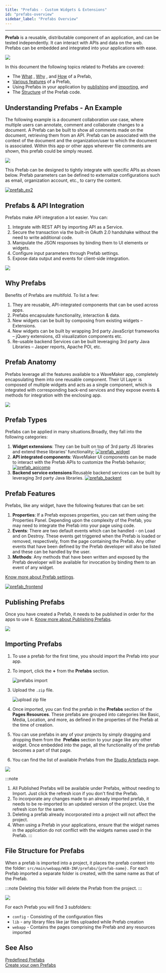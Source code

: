 ```yaml
---
title: "Prefabs - Custom Widgets & Extensions"
id: "prefabs-overview"
sidebar_label: "Prefabs Overview"
---
```

---
**Prefab** is a reusable, distributable component of an application, and can be tested independently. It can interact with APIs and data on the web. Prefabs can be embedded and integrated into your applications with ease.

[![](/learn/assets/prefab2.png)](/learn/assets/prefab2.png)

In this document the following topics related to Prefabs are covered:

- The [What](#prefabs-example) , [Why](#prefab-benefits) , and [How](#prefab-anatomy) of a Prefab,
- [Various features](#prefab-features) of a Prefab,
- Using Prefabs in your application by [publishing](#publishing-prefabs) and [importing](#importing-prefabs), and
- The [Structure](#files-prefabs) of the Prefab code.

## Understanding Prefabs - An Example

The following example is a document collaboration use case, where multiple users can annotate, comment and collaborate changes to a document. A Prefab can be built to show all comments made on the document, retrieving them from an API. Prefab can be associated with the context of the document and the organization/user to which the document is associated. Within this app or other apps wherever file comments are shown, this prefab could be simply reused.

[![](/learn/assets/prefab_ex1.png)](/learn/assets/prefab_ex1.png)

This Prefab can be designed to tightly integrate with specific APIs as shown below. Prefab parameters can be defined to externalize configurations such as email, organization account, etc., to carry the content.

[![prefab_ex2](/learn/assets/prefab_ex2.png)](/learn/assets/prefab_ex2.png)

## Prefabs & API Integration

Prefabs make API integration a lot easier. You can:

1. Integrate with REST API by importing API as a Service.
2. Secure the transaction via the built-in OAuth 2.0 handshake without the need to write additional code.
3. Manipulate the JSON responses by binding them to UI elements or widgets.
4. Configure input parameters through Prefab settings.
5. Expose data output and events for client-side integration.

[![](/learn/assets/prefab_api.png)](/learn/assets/prefab_api.png)

## Why Prefabs

Benefits of Prefabs are multifold. To list a few:

1. They are reusable, API-integrated components that can be used across apps.
2. Prefabs encapsulate functionality, interaction & data.
3. New widgets can be built by composing from existing widgets – Extensions.
4. New widgets can be built by wrapping 3rd party JavaScript frameworks – jQuery extensions, d3 visualization components etc.
5. Re-usable backend Services can be built leveraging 3rd party Java Libraries – Jasper reports, Apache POI, etc.

## Prefab Anatomy

Prefabs leverage all the features available to a WaveMaker app, completely encapsulating them into one reusable component. Their UI Layer is composed of multiple widgets and acts as a single component, which is integrated with corresponding back-end services and they expose events & methods for integration with the enclosing app.

[![](/learn/assets/prefab_anatomy.png)](/learn/assets/prefab_anatomy.png)

## Prefab Types

Prefabs can be applied in many situations.Broadly, they fall into the following categories:

1. **Widget extensions**: They can be built on top of 3rd party JS libraries and extend these libraries' functionality; [![prefab_widget](/learn/assets/prefab_widget.png)](/learn/assets/prefab_widget.png)
2. **API integrated components**: WaveMaker UI components can be made to interact with the Prefab APIs to customize the Prefab behavior; [![prefab_apicomp](/learn/assets/prefab_apicomp.png)](/learn/assets/prefab_apicomp.png)
3. **Backend service extensions**:Reusable backend services can be built by leveraging 3rd party Java libraries. [![prefab_backent](/learn/assets/prefab_backent.png)](/learn/assets/prefab_backent.png)

## Prefab Features

Prefabs, like any widget, have the following features that can be set:

1. **Properties**: If a Prefab exposes properties, you can set them using the Properties Panel. Depending upon the complexity of the Prefab, you may need to            integrate the Prefab into your page using code.
2. **Events**: There are two default events which can be handled - on Load and on Destroy. These events get triggered when the Prefab is loaded or removed,             respectively, from the page containing the Prefab. Any other events that have been defined by the Prefab developer will also be listed and these can be            handled by the user.
3. **Methods**: Any methods that have been written and exposed by the Prefab developer will be available for invocation by binding them to an event of any              widget.

[Know more about Prefab settings](/learn/app-development/custom-widgets/creating-prefabs/#prefab-settings).

[![prefab_frontend](/learn/assets/prefab_frontend.png)](/learn/assets/prefab_frontend.png)

## Publishing Prefabs

Once you have created a Prefab, it needs to be published in order for the apps to use it. [Know more about Publishing Prefabs](/learn/app-development/custom-widgets/creating-prefabs/#publish-prefab).

[![](/learn/assets/prefab_publish.png)](/learn/assets/prefab_publish.png)

## Importing Prefabs

1. To use a prefab for the first time, you should import the Prefab into your app.
2. To import, click the **+** from the **Prefabs** section.

    ![prefabs import](/learn/assets/prefab-import.png)

3. Upload the `.zip` file.

    ![upload zip file](/learn/assets/prefab-zip-import.png)

4. Once imported, you can find the prefab in the **Prefabs** section of the **Pages Resources**. These prefabs are grouped into categories like Basic, Media, Location, and more, as defined in the properties of the Prefab at the time of creation.
5. You can use prefabs in any of your projects by simply dragging and dropping them from the  **Prefabs** section to your page like any other widget.
Once embedded into the page, all the functionality of the prefab becomes a part of that page.
6. You can find the list of available Prefabs from the [Studio Artefacts](/learn/assets/artefacts.png) page.

![](/learn/assets/artifact-sharing/artifacts-access.png)

:::note

1. All Published Prefabs will be available under Prefabs, without needing to Import. Just click the refresh icon if you don't find the Prefab.
2. To incorporate any changes made to an already imported prefab, it needs to be re-imported to an updated version of the project. Use the refresh icon for the same.
3. Deleting a prefab already incorporated into a project will not affect the project.
4. When using a Prefab in your applications, ensure that the widget names in the application do not conflict with the widgets names used in the Prefab.
:::

## File Structure for Prefabs

When a prefab is imported into a project, it places the prefab content into the folder: `src/main/webapp/WEB-INF/prefabs/{prefab-name}.` For each Prefab imported a separate folder is created, with the same name as that of the Prefab.

:::note
Deleting this folder will delete the Prefab from the project.
:::

[![](/learn/assets/Prefab_Files.png)](/learn/assets/Prefab_Files.png)

For each Prefab you will find 3 subfolders:

- `config` - Consisting of the configuration files
- `lib` - any library files like jar files uploaded while Prefab creation
- `webapp` - Contains the pages comprising the Prefab and any resources imported


## See Also
[Predefined Prefabs](/learn/app-development/widgets/widget-library/#prefabs-custom-widgets-extensions)  
[Create your own Prefabs](/learn/app-development/custom-widgets/creating-prefabs/)

